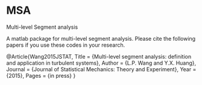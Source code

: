 # MSA
Multi-level Segment analysis

A matlab package for multi-level segment analysis. Please cite the following papers if you use these codes in your research. 


@Article{Wang2015JSTAT,
  Title                    = {Multi-level segment analysis: definition and application in turbulent systems},
  Author                   = {L.P. Wang and Y.X. Huang},
  Journal                  = {Journal of Statistical Mechanics: Theory and Experiment},
  Year                     = {2015},
  Pages                    = {in press}
}





